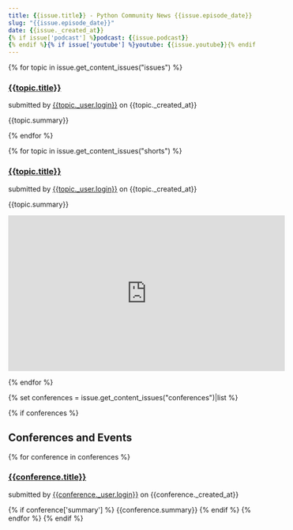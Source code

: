 ```yaml
---
title: {{issue.title}} - Python Community News {{issue.episode_date}}
slug: "{{issue.episode_date}}"
date: {{issue._created_at}}
{% if issue['podcast'] %}podcast: {{issue.podcast}}
{% endif %}{% if issue['youtube'] %}youtube: {{issue.youtube}}{% endif %}
---
```


{% for topic in issue.get_content_issues("issues") %}
### [{{topic.title}}]({{topic.url}})

submitted by [{{topic._user.login}}]({{topic._user.html_url}}) on {{topic._created_at}}

{{topic.summary}}

{% endfor %}

{% for topic in issue.get_content_issues("shorts") %}
### [{{topic.title}}]({{topic.url}})

submitted by [{{topic._user.login}}]({{topic._user.html_url}}) on {{topic._created_at}}

{{topic.summary}}

<iframe width="560"
                height="315"
                src="https://www.youtube.com/embed/{{topic.youtube}}"
                title="YouTube video player"
                frameborder="0"
                allow="accelerometer; autoplay; clipboard-write; encrypted-media; gyroscope; picture-in-picture"
                allowfullscreen></iframe>

{% endfor %}

{% set conferences = issue.get_content_issues("conferences")|list %}

{% if conferences %}

## Conferences and Events

{% for conference in conferences %}
### [{{conference.title}}]({{conference.url}})

submitted by [{{conference._user.login}}]({{conference._user.html_url}}) on {{conference._created_at}}

{% if conference['summary'] %}
{{conference.summary}}
{% endif %}
{% endfor %}
{% endif %}
